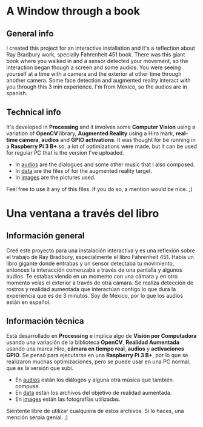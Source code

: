 # A Window through a book

## General info
I created this project for an interactive installation and it's a reflection about Ray Bradbury work, specially Fahrenheit 451 book.
There was this giant book where you walked in and a sensor detected your movement, so the interaction began though a screen and some audios. You were seeing yourself at a time with a camera and the exterior at other time through another camera. Some face detection and augmented reality interact with you through this 3 min experience. I'm from Mexico, so the audios are in spanish.

## Technical info
It's developed in **Processing** and it involves some **Computer Vision** using a variation of **OpenCV** library, **Augmented Reality** using a Hiro mark, **real-time camera**, **audios** and **GPIO activations**.
It was thought for be running in a **Raspberry Pi 3 B+** so, a lot of optimizations were made, but it can be used for regular PC that is the version I've uploaded.

* In [audios](TinyNiceProjects/projects/A-Window-Through-a-Book/audios) are the dialogues and some other music that I also composed.
* In [data](TinyNiceProjects/projects/A-Window-Through-a-Book/data) are the files of for the augmented reality target.
* In [images](TinyNiceProjects/projects/A-Window-Through-a-Book/images) are the pictures used.

Feel free to use it any of this files. If you do so, a mention would be nice. ;)

# Una ventana a través del libro

## Información general
Creé este proyecto para una instalación interactiva y es una reflexión sobre el trabajo de Ray Bradbury, especialmente el libro Fahrenheit 451.
Había un libro gigante donde entrabas y un sensor detectaba tu movimiento, entonces la interacción comenzaba a través de una pantalla y algunos audios. Te estabas viendo en un momento con una cámara y en otro momento veías el exterior a través de otra cámara. Se realiza detección de rostros y realidad aumentada que interactúan contigo lo que dura la experiencia que es de 3 minutos. Soy de México, por lo que los audios están en español.

## Información técnica
Está desarrollado en **Processing** e implica algo de **Visión por Computadora** usando una variación de la biblioteca **OpenCV**, **Realidad Aumentada** usando una marca Hiro, **cámara en tiempo real**, **audios** y **activaciones GPIO**.
Se pensó para ejecutarse en una **Raspberry Pi 3 B+**, por lo que se realizaron muchas optimizaciones, pero se puede usar en una PC normal, que es la versión que subí.

* En [audios](projects/A-Window-Through-a-Book/audios) están los diálogos y alguna otra música que también compuse.
* En [data](projects/A-Window-Through-a-Book/data) están los archivos del objetivo de realidad aumentada.
* En [images](projects/A-Window-Through-a-Book/images) están las fotografías utilizadas.

Siéntente libre de utilizar cualquiera de estos archivos. Si lo haces, una mención serpia genial. ;)


